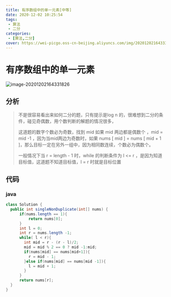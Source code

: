 ```yaml
---
title: 有序数组中的单一元素[中等]
date: 2020-12-02 10:25:54
tags: 
 - 算法
 - 二分
categories: 
 - [算法,二分]
cover: https://wei-picgo.oss-cn-beijing.aliyuncs.com/img/20201202164333.png
---
```


# 有序数组中的单一元素

![image-20201202164331826](https://wei-picgo.oss-cn-beijing.aliyuncs.com/img/20201202164333.png)

## 分析

> 不是很容易看出来如何二分的题，只有提示是log n 的，很难想到二分的条件，碰见奇偶数，用个数判断的解题的情况很多，
>
> 这道题的数字个数必为奇数，找到 mid 如果 mid 两边都是偶数个 ，mid = mid -1 ，因为当mid两边为奇数时，如果 nums [ mid ] = nums [ mid + 1 ]，那么目标一定在另外一组中，因为相同数连续，个数必为偶数个。 
>
> 一般情况下当 r = length - 1 时，while 的判断条件为 l <= r ，是因为知道目标值，这道题不知道目标值，l = r 时就是目标位置

## 代码

### java

```java
class Solution {
  public int singleNonDuplicate(int[] nums) {
      if(nums.length == 1){
          return nums[0];
      }
      int l = 0;
      int r = nums.length -1;
      while( l < r){
        int mid = r - (r - l)/2;
        mid = mid % 2 == 0 ? mid -1:mid;
        if(nums[mid] == nums[mid+1]){
          r = mid - 1;
        }else if(nums[mid] == nums[mid -1]){
          l = mid + 1;
        }
      }
      return nums[r];
  }
}
```
